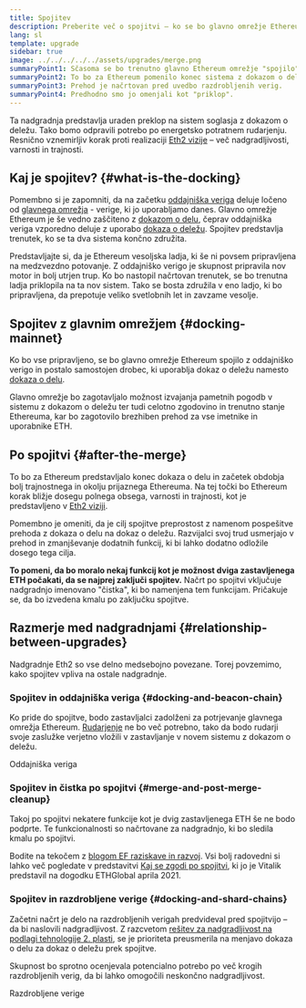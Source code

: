 ```yaml
---
title: Spojitev
description: Preberite več o spojitvi – ko se bo glavno omrežje Ethereum pridružilo sistemu z dokazom o deležu, ki ga bo usklajevala oddajniška veriga.
lang: sl
template: upgrade
sidebar: true
image: ../../../../../assets/upgrades/merge.png
summaryPoint1: Sčasoma se bo trenutno glavno Ethereum omrežje "spojilo" s sistemom dokaza o deležu oddajniške verige.
summaryPoint2: To bo za Ethereum pomenilo konec sistema z dokazom o delu in popoln prehod na sistem dokaza o deležu.
summaryPoint3: Prehod je načrtovan pred uvedbo razdrobljenih verig.
summaryPoint4: Predhodno smo jo omenjali kot "priklop".
---
```


<UpgradeStatus dateKey="page-upgrades-merge-date">
  Ta nadgradnja predstavlja uraden preklop na sistem soglasja z dokazom o deležu. Tako bomo odpravili potrebo po energetsko potratnem rudarjenju. Resnično vznemirljiv korak proti realizaciji <a href="/upgrades/vision/">Eth2 vizije</a> – več nadgradljivosti, varnosti in trajnosti.
</UpgradeStatus>

## Kaj je spojitev? {#what-is-the-docking}

Pomembno si je zapomniti, da na začetku [oddajniška veriga](/upgrades/beacon-chain/) deluje ločeno od [glavnega omrežja](/glossary/#mainnet) - verige, ki jo uporabljamo danes. Glavno omrežje Ethereum je še vedno zaščiteno z [dokazom o delu](/developers/docs/consensus-mechanisms/pow/), čeprav oddajniška veriga vzporedno deluje z uporabo [dokaza o deležu](/developers/docs/consensus-mechanisms/pos/). Spojitev predstavlja trenutek, ko se ta dva sistema končno združita.

Predstavljajte si, da je Ethereum vesoljska ladja, ki še ni povsem pripravljena na medzvezdno potovanje. Z oddajniško verigo je skupnost pripravila nov motor in bolj utrjen trup. Ko bo nastopil načrtovan trenutek, se bo trenutna ladja priklopila na ta nov sistem. Tako se bosta združila v eno ladjo, ki bo pripravljena, da prepotuje veliko svetlobnih let in zavzame vesolje.

## Spojitev z glavnim omrežjem {#docking-mainnet}

Ko bo vse pripravljeno, se bo glavno omrežje Ethereum spojilo z oddajniško verigo in postalo samostojen drobec, ki uporablja dokaz o deležu namesto [dokaza o delu](/developers/docs/consensus-mechanisms/pow/).

Glavno omrežje bo zagotavljalo možnost izvajanja pametnih pogodb v sistemu z dokazom o deležu ter tudi celotno zgodovino in trenutno stanje Ethereuma, kar bo zagotovilo brezhiben prehod za vse imetnike in uporabnike ETH.

## Po spojitvi {#after-the-merge}

To bo za Ethereum predstavljalo konec dokaza o delu in začetek obdobja bolj trajnostnega in okolju prijaznega Ethereuma. Na tej točki bo Ethereum korak bližje dosegu polnega obsega, varnosti in trajnosti, kot je predstavljeno v [Eth2 viziji](/upgrades/vision/).

Pomembno je omeniti, da je cilj spojitve preprostost z namenom pospešitve prehoda z dokaza o delu na dokaz o deležu. Razvijalci svoj trud usmerjajo v prehod in zmanjševanje dodatnih funkcij, ki bi lahko dodatno odložile dosego tega cilja.

**To pomeni, da bo moralo nekaj funkcij kot je možnost dviga zastavljenega ETH počakati, da se najprej zaključi spojitev.** Načrt po spojitvi vključuje nadgradnjo imenovano "čistka", ki bo namenjena tem funkcijam. Pričakuje se, da bo izvedena kmalu po zaključku spojitve.

## Razmerje med nadgradnjami {#relationship-between-upgrades}

Nadgradnje Eth2 so vse delno medsebojno povezane. Torej povzemimo, kako spojitev vpliva na ostale nadgradnje.

### Spojitev in oddajniška veriga {#docking-and-beacon-chain}

Ko pride do spojitve, bodo zastavljalci zadolženi za potrjevanje glavnega omrežja Ethereum. [Rudarjenje](/developers/docs/consensus-mechanisms/pow/mining/) ne bo več potrebno, tako da bodo rudarji svoje zaslužke verjetno vložili v zastavljanje v novem sistemu z dokazom o deležu.

<ButtonLink to="/upgrades/beacon-chain/">Oddajniška veriga</ButtonLink>

### Spojitev in čistka po spojitvi {#merge-and-post-merge-cleanup}

Takoj po spojitvi nekatere funkcije kot je dvig zastavljenega ETH še ne bodo podprte. Te funkcionalnosti so načrtovane za nadgradnjo, ki bo sledila kmalu po spojitvi.

Bodite na tekočem z [blogom EF raziskave in razvoj](https://blog.ethereum.org/category/research-and-development/). Vsi bolj radovedni si lahko več pogledate v predstavitvi [Kaj se zgodi po spojitvi](https://youtu.be/7ggwLccuN5s?t=101), ki jo je Vitalik predstavil na dogodku ETHGlobal aprila 2021.

### Spojitev in razdrobljene verige {#docking-and-shard-chains}

Začetni načrt je delo na razdrobljenih verigah predvideval pred spojitvijo – da bi naslovili nadgradljivost. Z razcvetom [ rešitev za nadgradljivost na podlagi tehnologije 2. plasti](/developers/docs/scaling/#layer-2-scaling), se je prioriteta preusmerila na menjavo dokaza o delu za dokaz o deležu prek spojitve.

Skupnost bo sprotno ocenjevala potencialno potrebo po več krogih razdrobljenih verig, da bi lahko omogočili neskončno nadgradljivost.

<ButtonLink to="/upgrades/shard-chains/">Razdrobljene verige</ButtonLink>
